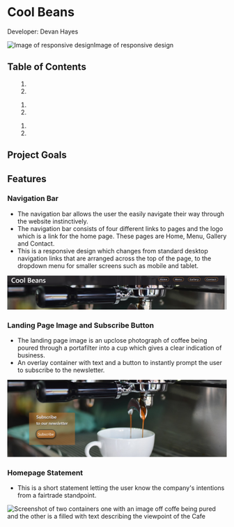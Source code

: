 <h1>Cool Beans</h1>
<p>Developer: Devan Hayes</p>
<img alt="Image of responsive design">Image of responsive design</img>
<h2>Table of Contents</h2>
<ol>
    <ol>
        <li></il>
        <li></il>
    </ol>
    <ol>
        <li></il>
        <li></il>
    </ol>
    <ol>
        <li></il>
        <li></il>
    </ol>
</ol>
<h2>Project Goals</h2>

<h2>Features</h2>

<h3>Navigation Bar</h3>
<ul>
    <li>
        The navigation bar allows the user the easily navigate their way through the website instinctively.
    </li>
    <li>
        The navigation bar consists of four different links to pages and the logo which is a link for the home page. These pages are Home, Menu, Gallery and Contact.
    </li>
    <li>
        This is a responsive design which changes from standard desktop navigation links that are arranged across the top of the page, to the dropdown menu for smaller screens such as mobile and tablet.
    </li>
</ul>
<img src="doc/images_readme/navigationbar_image_cool_beans.PNG" alt="screenshot of Cool Beans website navigation bar">
<h3>Landing Page Image and Subscribe Button</h3>
<ul>
    <li>
        The landing page image is an upclose photograph of coffee being poured through a portafilter into a cup which gives a clear indication of business.
    </li>
    <li>
        An overlay container with text and a button to instantly prompt the user to subscribe to the newsletter.
    </li>
</ul>
<img src="doc/images_readme/home_page_hero_image.PNG" alt="">
<h3>Homepage Statement</h3>
<ul>
    <li>
        This is a short statement letting the user know the company's intentions from a fairtrade standpoint.
    </li>
</ul>
<img scr="doc/images_readme/home_page_statement.PNG" alt="Screenshot of two containers one with an image off coffe being pured and the other is a filled with text describing the viewpoint of the Cafe">


